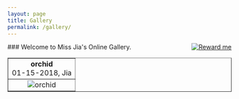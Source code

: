 ```yaml
--- 
layout: page 
title: Gallery 
permalink: /gallery/ 
--- 
```

 
<div style="float:right"> 
 <a href="{{site.url}}/about/"> <img style="border:none;" src="{{ site.url }}/assets/pics/reward.png" alt="Reward me"/> </a>  
</div> 
### Welcome to Miss Jia's Online Gallery. 
 
<div> 
 <table border = "1"> 
 
 <tr> 
  <td align="center"> <b>orchid</b> <br> <span class="post-meta"> 01-15-2018, Jia </span> </td> 
 </tr> 
 <tr> 
  <td align="center"> <img src="{{ site.url }}/assets/gallery/2018_01_15_orchid.jpg" alt="orchid"/> </td> 
 </tr> 
 
 
 </table> 
</div> 

